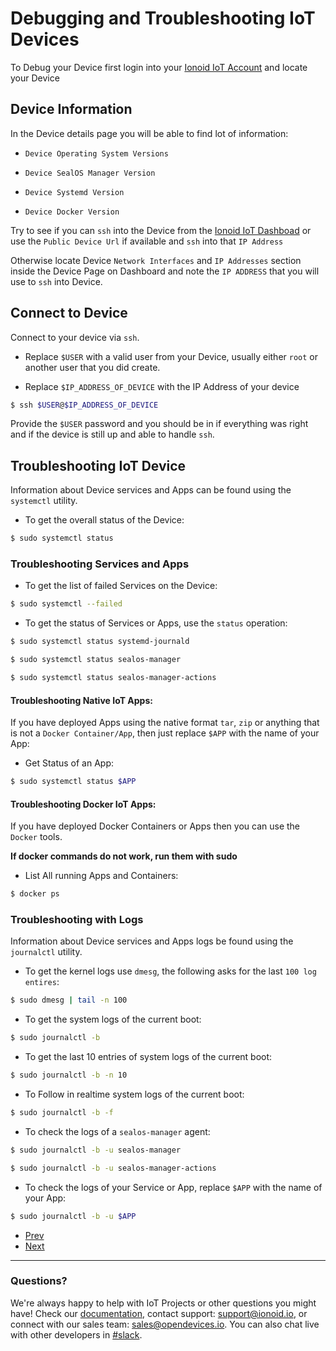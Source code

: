 
# Debugging and Troubleshooting IoT Devices

To Debug your Device first login into your [Ionoid IoT Account](https://dashboard.ionoid.io/login)
and locate your Device


## Device Information

In the Device details page you will be able to find lot of information:

* `Device Operating System Versions`

* `Device SealOS Manager Version`

* `Device Systemd Version`

* `Device Docker Version`


Try to see if you can `ssh` into the Device from the [Ionoid IoT
Dashboad](https://dashboard.ionoid.io/) or use the `Public Device Url` if
available and `ssh` into that `IP Address`

Otherwise locate Device `Network Interfaces` and `IP Addresses` section
inside the Device Page on Dashboard and note the `IP ADDRESS` that you
will use to `ssh` into Device.


## Connect to Device

Connect to your device via `ssh`.

* Replace `$USER` with a valid user from your Device, usually either `root` or another user that you did create.

* Replace `$IP_ADDRESS_OF_DEVICE` with the IP Address of your device


```bash
$ ssh $USER@$IP_ADDRESS_OF_DEVICE
```

Provide the `$USER` password and you should be in if everything was
right and if the device is still up and able to handle `ssh`.


## Troubleshooting IoT Device

Information about Device services and Apps can be found using the `systemctl`
utility.

* To get the overall status of the Device:

```bash
$ sudo systemctl status
```

### Troubleshooting Services and Apps

* To get the list of failed Services on the Device:

```bash
$ sudo systemctl --failed
```

* To get the status of Services or Apps, use the `status` operation:

```bash
$ sudo systemctl status systemd-journald
```

```bash
$ sudo systemctl status sealos-manager
```

```bash
$ sudo systemctl status sealos-manager-actions
```


#### Troubleshooting Native IoT Apps:

If you have deployed Apps using the native format `tar`, `zip` or
anything that is not a `Docker Container/App`, then just replace `$APP` with the name
of your App:

* Get Status of an App:

```bash
$ sudo systemctl status $APP
```


#### Troubleshooting Docker IoT Apps:

If you have deployed Docker Containers or Apps then you can use the `Docker` tools.


**If docker commands do not work, run them with sudo**


* List All running Apps and Containers:

```bash
$ docker ps
```


### Troubleshooting with Logs

Information about Device services and Apps logs be found using the `journalctl`
utility.

* To get the kernel logs use `dmesg`, the following asks for the last
`100 log entires`:

```bash
$ sudo dmesg | tail -n 100
```


* To get the system logs of the current boot:

```bash
$ sudo journalctl -b
```

* To get the last 10 entries of system logs of the current boot:

```bash
$ sudo journalctl -b -n 10
```

* To Follow in realtime system logs of the current boot:

```bash
$ sudo journalctl -b -f
```

* To check the logs of a `sealos-manager` agent:

```bash
$ sudo journalctl -b -u sealos-manager
```

```bash
$ sudo journalctl -b -u sealos-manager-actions
```


* To check the logs of your Service or App, replace `$APP` with the name
of your App:

```bash
$ sudo journalctl -b -u $APP
```

<ul class="pagination">
	<li class="button ">
	  <a class="disabled" href="https://docs.ionoid.io/#/../apps/build/nginx">Prev</a>
	</li>

<div class="divider" />

 <li class="button">
	  <a href="https://docs.ionoid.io/#/">Next</a>
 </li>
</ul> 


---


### Questions?
We're always happy to help with IoT Projects or other questions you might have! Check our [documentation](https://docs.ionoid.io/#/), contact support: support@ionoid.io, or connect with our sales team: sales@opendevices.io. You can also chat live with other developers in  [#slack](https://ionoidcommunity.slack.com/join/shared_invite/enQtNTAzMTEwMTc5NDc2LTM2ODgxY2VmYTljNjM2NTNmZmVjYTEzY2Q4NTgyZTljYzI3MzhiZGRlODkzNTE3NTE3ODk5ZmFjNjYzOGRjZTM).
